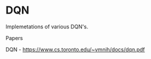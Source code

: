 # DQN

Implemetations of various DQN's.

Papers

  DQN - https://www.cs.toronto.edu/~vmnih/docs/dqn.pdf
